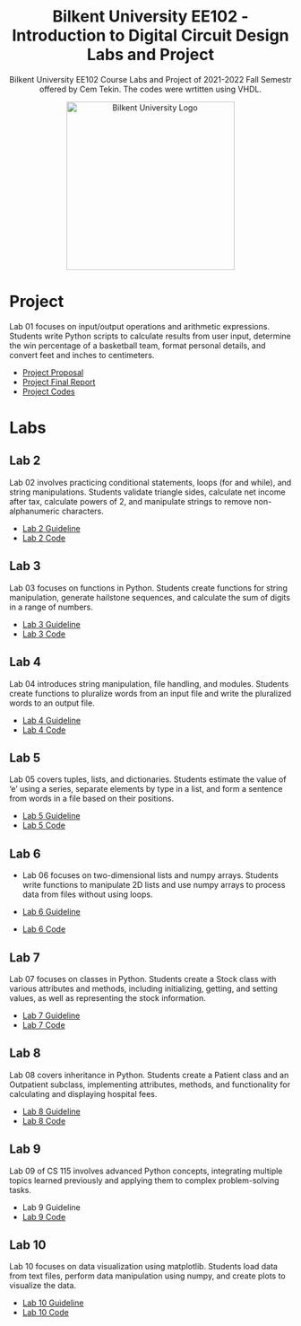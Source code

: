 <h1 align="center">Bilkent University EE102 - Introduction to Digital Circuit Design Labs and Project</h1>

<p align="center">Bilkent University EE102 Course Labs and Project of 2021-2022 Fall Semestr offered by Cem Tekin. The codes were wrtitten using VHDL.</p>

<p align="center">
  <img src="https://github.com/tarhanefe/bilkent-cs115-labs/assets/73281981/353e59fa-4cf5-4be5-b62f-afa383f3fdcd" alt="Bilkent University Logo" width = "300" />
</p>


# Project

Lab 01 focuses on input/output operations and arithmetic expressions. Students write Python scripts to calculate results from user input, determine the win percentage of a basketball team, format personal details, and convert feet and inches to centimeters.

- [Project Proposal](https://github.com/tarhanefe/bilkent-ee102/blob/main/Proposal/Efe%20Tarhan%20EE102%20Project%20Proposal.pdf)
- [Project Final Report](https://github.com/tarhanefe/bilkent-ee102/blob/main/Final%20Report/EFE%20TARHAN%20EE102%20TERM%20PROJECT%20REPORT.pdf)
- [Project Codes](https://github.com/tarhanefe/bilkent-ee102/tree/main/Code%20File)




# Labs


## Lab 2

Lab 02 involves practicing conditional statements, loops (for and while), and string manipulations. Students validate triangle sides, calculate net income after tax, calculate powers of 2, and manipulate strings to remove non-alphanumeric characters.

- [Lab 2 Guideline](https://github.com/tarhanefe/bilkent-cs115-labs/blob/f3ade88133d8ff76e9ee67376222880cd653694a/Lablar/Lab%202/Lab02New.pdf)
- [Lab 2 Code](https://github.com/tarhanefe/bilkent-cs115-labs/blob/f3ade88133d8ff76e9ee67376222880cd653694a/Lablar/Lab%202/Efe%20Tarhan%20CS115-%20Lab%202.zip)


## Lab 3

Lab 03 focuses on functions in Python. Students create functions for string manipulation, generate hailstone sequences, and calculate the sum of digits in a range of numbers.

- [Lab 3 Guideline](https://github.com/tarhanefe/bilkent-cs115-labs/blob/f3ade88133d8ff76e9ee67376222880cd653694a/Lablar/Lab%203/Lab03.pdf)
- [Lab 3 Code](https://github.com/tarhanefe/bilkent-cs115-labs/blob/f3ade88133d8ff76e9ee67376222880cd653694a/Lablar/Lab%203/Lab03_Tarhan_Efe.zip)


## Lab 4

Lab 04 introduces string manipulation, file handling, and modules. Students create functions to pluralize words from an input file and write the pluralized words to an output file.

- [Lab 4 Guideline](https://github.com/tarhanefe/bilkent-cs115-labs/blob/3a130b33cfc0fc15cee8f8fe6e489f8ddef684c3/Lablar/Lab%204/Lab04.pdf)
- [Lab 4 Code](https://github.com/tarhanefe/bilkent-cs115-labs/blob/3a130b33cfc0fc15cee8f8fe6e489f8ddef684c3/Lablar/Lab%204/Lab04_Tarhan_Efe.zip)


## Lab 5

Lab 05 covers tuples, lists, and dictionaries. Students estimate the value of ‘e’ using a series, separate elements by type in a list, and form a sentence from words in a file based on their positions.

- [Lab 5 Guideline](https://github.com/tarhanefe/bilkent-cs115-labs/blob/3a130b33cfc0fc15cee8f8fe6e489f8ddef684c3/Lablar/Lab%205/Lab05.pdf)
- [Lab 5 Code](https://github.com/tarhanefe/bilkent-cs115-labs/blob/3a130b33cfc0fc15cee8f8fe6e489f8ddef684c3/Lablar/Lab%205/Lab05_Tarhan_Efe.zip)


## Lab 6

-	Lab 06  focuses on two-dimensional lists and numpy arrays. Students write functions to manipulate 2D lists and use numpy arrays to process data from files without using loops.

- [Lab 6 Guideline](https://github.com/tarhanefe/bilkent-cs115-labs/blob/b9ab1ee21a216458c1c0493e65c0bd316f04b686/Lablar/Lab%206/Lab06%20(2).ipynb)
- [Lab 6 Code](https://github.com/tarhanefe/bilkent-cs115-labs/blob/b9ab1ee21a216458c1c0493e65c0bd316f04b686/Lablar/Lab%206/05_Lab06_Tarhan_Efe.zip)


## Lab 7

Lab 07 focuses on classes in Python. Students create a Stock class with various attributes and methods, including initializing, getting, and setting values, as well as representing the stock information.

- [Lab 7 Guideline](https://github.com/tarhanefe/bilkent-cs115-labs/blob/b9ab1ee21a216458c1c0493e65c0bd316f04b686/Lablar/Lab%207/Lab07%20(2).pdf)
- [Lab 7 Code](https://github.com/tarhanefe/bilkent-cs115-labs/blob/b9ab1ee21a216458c1c0493e65c0bd316f04b686/Lablar/Lab%207/Lab07_Efe_Tarhan.zip)


## Lab 8

Lab 08 covers inheritance in Python. Students create a Patient class and an Outpatient subclass, implementing attributes, methods, and functionality for calculating and displaying hospital fees.

- [Lab 8 Guideline](https://github.com/tarhanefe/bilkent-cs115-labs/blob/b9ab1ee21a216458c1c0493e65c0bd316f04b686/Lablar/Lab%208/Lab08%20(2).pdf)
- [Lab 8 Code](https://github.com/tarhanefe/bilkent-cs115-labs/blob/b9ab1ee21a216458c1c0493e65c0bd316f04b686/Lablar/Lab%208/Lab08_Tarhan_Efe.%20(1).zip)


## Lab 9

Lab 09 of CS 115 involves advanced Python concepts, integrating multiple topics learned previously and applying them to complex problem-solving tasks.

- Lab 9 Guideline
- [Lab 9 Code](https://github.com/tarhanefe/bilkent-cs115-labs/blob/b9ab1ee21a216458c1c0493e65c0bd316f04b686/Lablar/Lab%209/Lab09_Tarhan_Efe.zip)


## Lab 10

Lab 10 focuses on data visualization using matplotlib. Students load data from text files, perform data manipulation using numpy, and create plots to visualize the data.

- [Lab 10 Guideline](https://github.com/tarhanefe/bilkent-cs115-labs/blob/b9ab1ee21a216458c1c0493e65c0bd316f04b686/Lablar/Lab%2010/Lab10%20(2).pdf)
- [Lab 10 Code](https://github.com/tarhanefe/bilkent-cs115-labs/blob/b9ab1ee21a216458c1c0493e65c0bd316f04b686/Lablar/Lab%2010/Lab10_Tarhan_Efe%20(1).zip)

